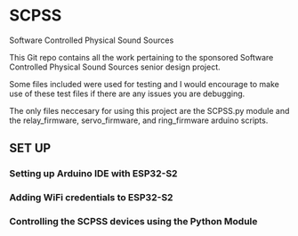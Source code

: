 # SCPSS
Software Controlled Physical Sound Sources

This Git repo contains all the work pertaining to the sponsored Software Controlled Physical Sound Sources senior design project.

Some files included were used for testing and I would encourage to make use of these test files if there are any issues you are debugging.

The only files neccesary for using this project are the SCPSS.py module and the relay_firmware, servo_firmware, and ring_firmware arduino scripts.

## SET UP 

### Setting up Arduino IDE with ESP32-S2

### Adding WiFi credentials to ESP32-S2

### Controlling the SCPSS devices using the Python Module
